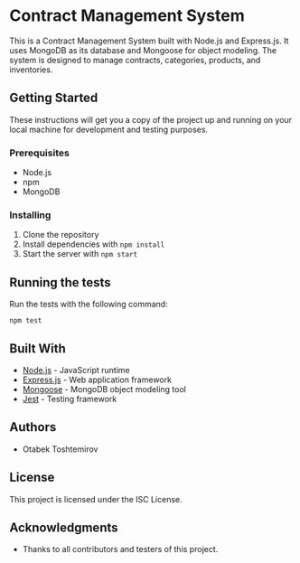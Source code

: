 # Contract Management System

This is a Contract Management System built with Node.js and Express.js. It uses MongoDB as its database and Mongoose for object modeling. The system is designed to manage contracts, categories, products, and inventories.

## Getting Started

These instructions will get you a copy of the project up and running on your local machine for development and testing purposes.

### Prerequisites

- Node.js
- npm
- MongoDB

### Installing

1. Clone the repository
2. Install dependencies with `npm install`
3. Start the server with `npm start`

## Running the tests

Run the tests with the following command:

```
npm test
```

## Built With

- [Node.js](https://nodejs.org/en/) - JavaScript runtime
- [Express.js](https://expressjs.com/) - Web application framework
- [Mongoose](https://mongoosejs.com/) - MongoDB object modeling tool
- [Jest](https://jestjs.io/) - Testing framework

## Authors

- Otabek Toshtemirov

## License

This project is licensed under the ISC License.

## Acknowledgments

- Thanks to all contributors and testers of this project.
